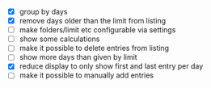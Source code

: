 - [x] group by days
- [x] remove days older than the limit from listing
- [ ] make folders/limit etc configurable via settings
- [ ] show some calculations
- [ ] make it possible to delete entries from listing
- [ ] show more days than given by limit
- [x] reduce display to only show first and last entry per day
- [ ] make it possible to manually add entries